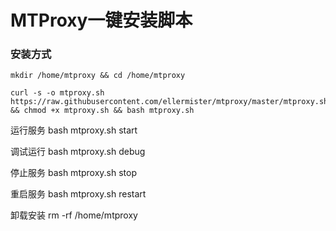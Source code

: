 # MTProxy一键安装脚本

### 安装方式

```
mkdir /home/mtproxy && cd /home/mtproxy

curl -s -o mtproxy.sh https://raw.githubusercontent.com/ellermister/mtproxy/master/mtproxy.sh && chmod +x mtproxy.sh && bash mtproxy.sh
```

运行服务
bash mtproxy.sh start

调试运行
bash mtproxy.sh debug

停止服务
bash mtproxy.sh stop

重启服务
bash mtproxy.sh restart

卸载安装
rm -rf /home/mtproxy
